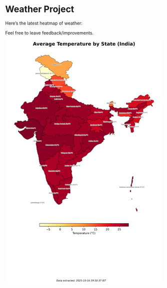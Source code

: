# Weather Project

Here’s the latest heatmap of weather:

Feel free to leave feedback/improvements.

![India Heatmap](docs/assets/india_heatmap.png?v=F0F5D7)
